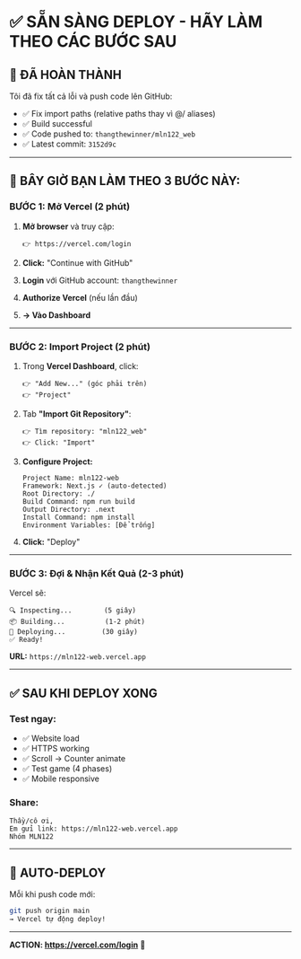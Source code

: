 # ✅ SẴN SÀNG DEPLOY - HÃY LÀM THEO CÁC BƯỚC SAU

## 🎉 ĐÃ HOÀN THÀNH

Tôi đã fix tất cả lỗi và push code lên GitHub:
- ✅ Fix import paths (relative paths thay vì @/ aliases)
- ✅ Build successful
- ✅ Code pushed to: `thangthewinner/mln122_web`
- ✅ Latest commit: `3152d9c`

---

## 🚀 BÂY GIỜ BẠN LÀM THEO 3 BƯỚC NÀY:

### **BƯỚC 1: Mở Vercel (2 phút)**

1. **Mở browser** và truy cập:
   ```
   👉 https://vercel.com/login
   ```

2. **Click:** "Continue with GitHub"

3. **Login** với GitHub account: `thangthewinner`

4. **Authorize Vercel** (nếu lần đầu)

5. **→ Vào Dashboard**

---

### **BƯỚC 2: Import Project (2 phút)**

1. Trong **Vercel Dashboard**, click:
   ```
   👉 "Add New..." (góc phải trên)
   👉 "Project"
   ```

2. Tab **"Import Git Repository"**:
   ```
   👉 Tìm repository: "mln122_web"
   👉 Click: "Import"
   ```

3. **Configure Project:**
   ```
   Project Name: mln122-web
   Framework: Next.js ✓ (auto-detected)
   Root Directory: ./
   Build Command: npm run build
   Output Directory: .next
   Install Command: npm install
   Environment Variables: [Để trống]
   ```

4. **Click:** "Deploy"

---

### **BƯỚC 3: Đợi & Nhận Kết Quả (2-3 phút)**

Vercel sẽ:
```
🔍 Inspecting...        (5 giây)
📦 Building...          (1-2 phút)
🚀 Deploying...         (30 giây)
✅ Ready!
```

**URL:** `https://mln122-web.vercel.app`

---

## ✅ SAU KHI DEPLOY XONG

### Test ngay:
- ✅ Website load
- ✅ HTTPS working
- ✅ Scroll → Counter animate
- ✅ Test game (4 phases)
- ✅ Mobile responsive

### Share:
```
Thầy/cô ơi,
Em gửi link: https://mln122-web.vercel.app
Nhóm MLN122
```

---

## 🎯 AUTO-DEPLOY

Mỗi khi push code mới:
```bash
git push origin main
→ Vercel tự động deploy!
```

---

**ACTION: https://vercel.com/login** 🚀

